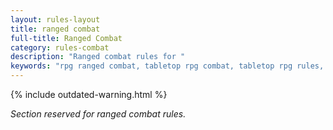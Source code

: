 ```yaml
---
layout: rules-layout
title: ranged combat
full-title: Ranged Combat
category: rules-combat
description: "Ranged combat rules for "
keywords: "rpg ranged combat, tabletop rpg combat, tabletop rpg rules, "
---
```


{% include outdated-warning.html %}

_Section reserved for ranged combat rules._